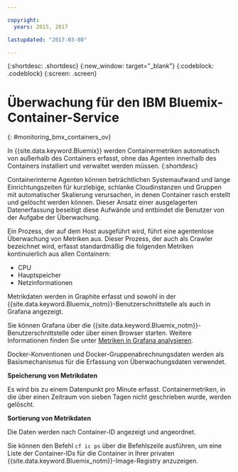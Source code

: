 ```yaml
---

copyright:
  years: 2015, 2017

lastupdated: "2017-03-08"

---
```



{:shortdesc: .shortdesc}
{:new_window: target="_blank"}
{:codeblock: .codeblock}
{:screen: .screen}


# Überwachung für den IBM Bluemix-Container-Service
{: #monitoring_bmx_containers_ov}

In {{site.data.keyword.Bluemix}} werden Containermetriken automatisch von außerhalb des Containers erfasst, ohne das Agenten innerhalb des Containers installiert und verwaltet werden müssen.
{:shortdesc}

Containerinterne Agenten können beträchtlichen Systemaufwand und lange Einrichtungszeiten für kurzlebige, schlanke Cloudinstanzen und Gruppen mit automatischer Skalierung verursachen, in denen Container rasch erstellt und gelöscht werden können. Dieser Ansatz einer ausgelagerten Datenerfassung beseitigt diese Aufwände und entbindet die Benutzer von der Aufgabe der Überwachung. 

Ein Prozess, der auf dem Host ausgeführt wird, führt eine agentenlose Überwachung von Metriken aus. Dieser Prozess, der auch als Crawler bezeichnet wird, erfasst standardmäßig die folgenden Metriken kontinuierlich aus allen Containern: 

* CPU
* Hauptspeicher
* Netzinformationen

Metrikdaten werden in Graphite erfasst und sowohl in der {{site.data.keyword.Bluemix_notm}}-Benutzerschnittstelle als auch in Grafana angezeigt.  

Sie können Grafana über die {{site.data.keyword.Bluemix_notm}}-Benutzerschnittstelle oder über einen Browser starten. Weitere Informationen finden Sie unter [Metriken in Grafana analysieren](../grafana/monitoring_analyzing_metrics_grafana.html#analyzing_metrics_grafana). 

Docker-Konventionen und Docker-Gruppenabrechnungsdaten werden als Basismechanismus für die Erfassung von Überwachungsdaten verwendet. 

**Speicherung von Metrikdaten**

Es wird bis zu einem Datenpunkt pro Minute erfasst. Containermetriken, in die über einen Zeitraum von sieben Tagen nicht geschrieben wurde, werden gelöscht. 
    
**Sortierung von Metrikdaten**

Die Daten werden nach Container-ID angezeigt und angeordnet.  

Sie können den Befehl `cf ic ps` über die Befehlszeile ausführen, um eine Liste der Container-IDs für die Container in Ihrer privaten {{site.data.keyword.Bluemix_notm}}-Image-Registry anzuzeigen. 

